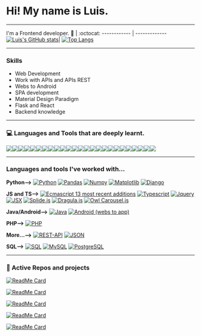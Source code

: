 # Hi! My name is Luis.

----

I'm a Frontend developer.
 🙋 | :octocat:
------------ | -------------
[![Luis's GitHub stats](https://github-readme-stats.vercel.app/api?username=LuisEnriqueChavarriaVazquez&show_icons=true&theme=tokyonight)](https://github.com/LuisEnriqueChavarriaVazquez/github-readme-stats)| [![Top Langs](https://github-readme-stats.vercel.app/api/top-langs/?username=LuisEnriqueChavarriaVazquez&langs_count=15&layout=compact&theme=tokyonight)](https://github.com/LuisEnriqueChavarriaVazquez/github-readme-stats)

----

### Skills

- Web Development
- Work with APIs and APIs REST
- Webs to Android
- SPA development
- Material Design Paradigm
- Flask and React
- Backend knowledge

----

### 💻 Languages and Tools that are deeply learnt.

<img src="https://img.shields.io/badge/-HTML5-E34F26?style=flat&logo=html5&logoColor=white"><img src = "https://img.shields.io/badge/-CSS3-1572B6?style=flat&logo=css3&logoColor=white"><img src="https://img.shields.io/badge/-JavaScript-eed718?style=flat&logo=javascript&logoColor=black"><img src="https://img.shields.io/badge/-Python-black?style=flat&logo=python&link=link"><img src="https://img.shields.io/badge/-Typescript-0091ea?style=flat&logo=typescript&logoColor=white"><img src="https://img.shields.io/badge/-PHP-purple?style=flat&logo=php"><img src="https://img.shields.io/badge/-Sass-EE6E73?style=flat&logo=sass&logoColor=white"><img src="https://img.shields.io/badge/-Bootstrap-563D7C?style=flat&logo=bootstrap&logoColor=white"><img src="https://img.shields.io/badge/-Material Design-EE6E73?style=flat&logo=materialdesign&logoColor=white"><img src="https://img.shields.io/badge/-React-000000?style=flat&logo=react&logoColor=00c8ff"><img src="https://img.shields.io/badge/-Flask-FFFFFF?style=flat&logo=flask&logoColor=000"><img src="https://img.shields.io/badge/-Node.js-3C873A?style=flat&logo=Node.js&logoColor=white"><img src="http://img.shields.io/badge/-Git-F1502F?style=flat&logo=git&logoColor=FFFFFF"><img src="http://img.shields.io/badge/-Github-000000?style=flat&logo=github&logoColor=FFFFFF"><img src="http://img.shields.io/badge/-VS%20Code-007ACC?style=flat&logo=visual%20studio%20code&logoColor=white"><img src="http://img.shields.io/badge/-Heroku-430098?style=flat&logo=heroku&logoColor=white"><img src="https://img.shields.io/badge/-Pandas-150458?style=flat&logo=Pandas"><img src="https://img.shields.io/badge/-Numpy-lightgray?style=flat&logo=Numpy&logoColor=white"><img src="https://img.shields.io/badge/-Matplotlib-black?style=flat&logo=Matplotlib&logoColor=white"><img src="https://img.shields.io/badge/-Django-green?style=flat&logo=django"><img src="https://img.shields.io/badge/REST-API-lightblue?style=flat&logo=rest-api"><img src="https://img.shields.io/badge/-JSON-lightgray?style=flat&logo=json"><img src="https://img.shields.io/badge/-SQL-orange?style=flat&logo=sql"><img src="https://img.shields.io/badge/-MySQL-black?style=flat&logo=mysql"><img src="https://img.shields.io/badge/-PostgreSQL-blue?style=flat&logo=postgresql">

----

### Languages and tools I've worked with...

  **Python-->**
  [![Python](https://img.shields.io/badge/-Python-black?style=flat&logo=python&link=link)](link)
  [![Pandas](https://img.shields.io/badge/-Pandas-150458?style=flat&logo=Pandas&link=link)](link)
  [![Numpy](https://img.shields.io/badge/-Numpy-lightgray?style=flat&logo=Numpy&logoColor=white&link=link)](link)
  [![Matplotlib](https://img.shields.io/badge/-Matplotlib-black?style=flat&logo=Matplotlib&logoColor=white&link=link)](link)
  [![Django](https://img.shields.io/badge/-Django-green?style=flat&logo=django&link=link)](link)
  
  **JS and TS-->**
  [![Ecmascript 13 most recent additions](https://img.shields.io/badge/-Python-black?style=flat&logo=python&link=link)](link)
  [![Typescript](https://img.shields.io/badge/-Pandas-150458?style=flat&logo=Pandas&link=link)](link)
  [![Jquery](https://img.shields.io/badge/-Numpy-lightgray?style=flat&logo=Numpy&logoColor=white&link=link)](link)
  [![JSX](https://img.shields.io/badge/-Matplotlib-black?style=flat&logo=Matplotlib&logoColor=white&link=link)](link)
  [![Splide.js](https://img.shields.io/badge/-Splide-red?style=flat&link=link)](link)
  [![Dragula.js](https://img.shields.io/badge/-Dragula-red?style=flat&link=link)](link)
  [![Owl Carousel.js](https://img.shields.io/badge/-OwlCarousel-red?style=flat&link=link)](link)

  **Java/Android-->**
  [![Java](https://img.shields.io/badge/Java-orange?style=flat&logo=java&logoColor=white&link=link)](link)
  [![Android (webs to app)](https://img.shields.io/badge/-Android-green?style=flat&logo=android&link=link)](link)

  **PHP-->**
  [![PHP](https://img.shields.io/badge/-PHP-purple?style=flat&logo=php&link=link)](link)

  **More...-->**
  [![REST-API](https://img.shields.io/badge/REST-API-lightblue?style=flat&logo=rest-api&link=link)](link)
  [![JSON](https://img.shields.io/badge/-JSON-lightgray?style=flat&logo=json&link=link)](link)

  **SQL-->**
  [![SQL](https://img.shields.io/badge/-SQL-orange?style=flat&logo=sql&link=https://github.com/Quananhle)]([https://github.com/Quananhle](https://github.com/LuisEnriqueChavarriaVazquez))
  [![MySQL](https://img.shields.io/badge/-MySQL-lightgray?style=flat&logo=mysql&link=https://github.com/Quananhle)]([https://github.com/Quananhle](https://github.com/LuisEnriqueChavarriaVazquez))
  [![PostgreSQL](https://img.shields.io/badge/-PostgreSQL-blue?style=flat&logo=postgresql&link=https://github.com/Quananhle)]([https://github.com/Quananhle](https://github.com/LuisEnriqueChavarriaVazquez))

---
### 👀 Active Repos and projects
[![ReadMe Card](https://github-readme-stats.vercel.app/api/pin/?username=LuisEnriqueChavarriaVazquez&repo=JCP_helper&theme=radical "JCP_helper")]([https://github.com/LuisEnriqueChavarriaVazquez/JCP_helper](https://github.com/LuisEnriqueChavarriaVazquez/JCP_helper))

[![ReadMe Card](https://github-readme-stats.vercel.app/api/pin/?username=LuisEnriqueChavarriaVazquez&repo=Quickar&theme=radical "Quickar")]([https://github.com/LuisEnriqueChavarriaVazquez/Quickar](https://github.com/LuisEnriqueChavarriaVazquez/Quickar))

[![ReadMe Card](https://github-readme-stats.vercel.app/api/pin/?username=LuisEnriqueChavarriaVazquez&repo=CurVity&theme=radical "CurVity")]([https://github.com/LuisEnriqueChavarriaVazquez/CurVity](https://github.com/LuisEnriqueChavarriaVazquez/CurVity))

[![ReadMe Card](https://github-readme-stats.vercel.app/api/pin/?username=LuisEnriqueChavarriaVazquez&repo=ClawGrab&theme=radical "ClawGrab")]([https://github.com/LuisEnriqueChavarriaVazquez/ClawGrab](https://github.com/LuisEnriqueChavarriaVazquez/ClawGrab))

[![ReadMe Card](https://github-readme-stats.vercel.app/api/pin/?username=LuisEnriqueChavarriaVazquez&repo=Regalius&theme=radical "Regalius")]([https://github.com/LuisEnriqueChavarriaVazquez/Regalius](https://github.com/LuisEnriqueChavarriaVazquez/Regalius))

